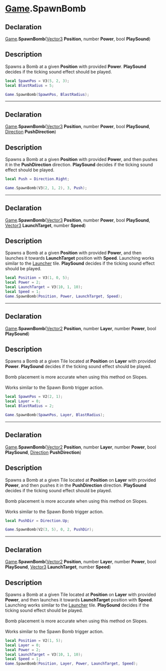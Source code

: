 # [Game](../Game.md).SpawnBomb

## Declaration
[Game](../Game.md).<b>SpawnBomb</b>([Vector3](../Types/Vector3.md) <b>Position</b>, number <b>Power</b>, bool <b>PlaySound</b>)

## Description
Spawns a Bomb at a given <b>Position</b> with provided <b>Power</b>. <b>PlaySound</b> decides if the ticking sound effect should be played.

```lua
local SpawnPos = V3(5, 2, 3);
local BlastRadius = 5;

Game.SpawnBomb(SpawnPos, BlastRadius);
```

---

## Declaration
[Game](../Game.md).<b>SpawnBomb</b>([Vector3](../Types/Vector3.md) <b>Position</b>, number <b>Power</b>, bool <b>PlaySound</b>, [Direction](../Types/Direction.md) <b>PushDirection</b>)

## Description
Spawns a Bomb at a given <b>Position</b> with provided <b>Power</b>, and then pushes it in the <b>PushDirection</b> direction. <b>PlaySound</b> decides if the ticking sound effect should be played.

```lua
local Push = Direction.Right;

Game.SpawnBomb(V3(2, 1, 2), 3, Push);
```

---

## Declaration
[Game](../Game.md).<b>SpawnBomb</b>([Vector3](../Types/Vector3.md) <b>Position</b>, number <b>Power</b>, bool <b>PlaySound</b>, [Vector3](../Types/Vector3.md)  <b>LaunchTarget</b>, number <b>Speed</b>)

## Description
Spawns a Bomb at a given <b>Position</b> with provided <b>Power</b>, and then launches it towards <b>LaunchTarget</b> position with <b>Speed</b>. Launching works similar to the [Launcher](../Tiles/Launcher.md) tile. <b>PlaySound</b> decides if the ticking sound effect should be played.

```lua
local Position = V3(1, 0, 5);
local Power = 2;
local LaunchTarget = V3(10, 1, 10);
local Speed = 1;
Game.SpawnBomb(Position, Power, LaunchTarget, Speed);
```

---

## Declaration
[Game](../Game.md).<b>SpawnBomb</b>([Vector2](../Types/Vector2.md) <b>Position</b>, number <b>Layer</b>, number <b>Power</b>, bool <b>PlaySound</b>)

## Description
Spawns a Bomb at a given Tile located at <b>Position</b> on <b>Layer</b> with provided <b>Power</b>. <b>PlaySound</b> decides if the ticking sound effect should be played.
<br> 
<br>Bomb placement is more accurate when using this method on Slopes.
<br>
<br>Works similar to the Spawn Bomb trigger action.

```lua
local SpawnPos = V2(2, 1);
local Layer = 0;
local BlastRadius = 2;

Game.SpawnBomb(SpawnPos, Layer, BlastRadius);
```

---

## Declaration
[Game](../Game.md).<b>SpawnBomb</b>([Vector2](../Types/Vector2.md) <b>Position</b>, number <b>Layer</b>, number <b>Power</b>, bool <b>PlaySound</b>, [Direction](../Types/Direction.md) <b>PushDirection</b>)

## Description
Spawns a Bomb at a given Tile located at <b>Position</b> on <b>Layer</b> with provided <b>Power</b>, and then pushes it in the <b>PushDirection</b> direction. <b>PlaySound</b> decides if the ticking sound effect should be played.
<br> 
<br>Bomb placement is more accurate when using this method on Slopes.
<br>
<br>Works similar to the Spawn Bomb trigger action.

```lua
local PushDir = Direction.Up;

Game.SpawnBomb(V2(3, 5), 0, 2, PushDir);
```

---

## Declaration
[Game](../Game.md).<b>SpawnBomb</b>([Vector2](../Types/Vector2.md) <b>Position</b>, number <b>Layer</b>, number <b>Power</b>, bool <b>PlaySound</b>, [Vector3](../Types/Vector3.md)  <b>LaunchTarget</b>, number <b>Speed</b>)

## Description
Spawns a Bomb at a given Tile located at <b>Position</b> on <b>Layer</b> with provided <b>Power</b>, and then launches it towards <b>LaunchTarget</b> position with <b>Speed</b>. Launching works similar to the [Launcher](../Tiles/Launcher.md) tile. <b>PlaySound</b> decides if the ticking sound effect should be played.
<br> 
<br>Bomb placement is more accurate when using this method on Slopes.
<br>
<br>Works similar to the Spawn Bomb trigger action.

```lua
local Position = V2(1, 5);
local Layer = 0;
local Power = 2;
local LaunchTarget = V3(10, 1, 10);
local Speed = 1;
Game.SpawnBomb(Position, Layer, Power, LaunchTarget, Speed);
```